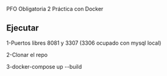 PFO Obligatoria 2
Práctica con Docker

## Ejecutar
1-Puertos libres 8081 y 3307 (3306 ocupado con mysql local)

2-Clonar el repo

3-docker-compose up --build
